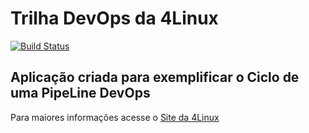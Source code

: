 # Trilha DevOps da 4Linux

<!-- Altere a Flag abaixo com sua URL do Travis -->
[![Build Status](https://travis-ci.org/Kevin-WSS33/DevOpsLab-HelloWorld.svg?branch=master)](https://travis-ci.org/Kevin-WSS33/DevOpsLab-HelloWorld)
## Aplicação criada para exemplificar o Ciclo de uma PipeLine DevOps


Para maiores informações acesse o [Site da 4Linux](https://www.4linux.com.br/cursos/devops)
